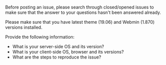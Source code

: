 Before posting an issue, please search through closed/opened issues to make sure that the answer to your questions hasn't been answered already.

Please make sure that you have latest theme (19.06) and Webmin (1.870) versions installed.

Provide the following information:
* What is your server-side OS and its version?
* What is your client-side OS, browser and its versions?
* What are the steps to reproduce the issue?
